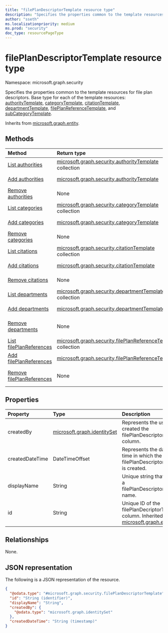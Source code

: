 ```yaml
---
title: "filePlanDescriptorTemplate resource type"
description: "Specifies the properties common to the template resources for file plan descriptors."
author: "sseth"
ms.localizationpriority: medium
ms.prod: "security"
doc_type: resourcePageType
---
```


# filePlanDescriptorTemplate resource type

Namespace: microsoft.graph.security

Specifies the properties common to the template resources for file plan descriptors. Base type for each of the template resources: [authorityTemplate](security-authoritytemplate.md), [categoryTemplate](security-categorytemplate.md), [citationTemplate](security-citationtemplate.md), [departmentTemplate](security-departmenttemplate.md), [filePlanReferenceTemplate](security-fileplanreferencetemplate.md), and [subCategoryTemplate](security-subcategorytemplate.md).

Inherits from [microsoft.graph.entity](../resources/entity.md).

## Methods
|Method|Return type|Description|
|:---|:---|:---|
|[List authorities](../api/security-labelsroot-list-authorities.md)|[microsoft.graph.security.authorityTemplate](../resources/security-authoritytemplate.md) collection|Get the authorityTemplate resources from the authorityTemplate navigation property.|
|[Add authorities](../api/security-labelsroot-post-authorities.md)|[microsoft.graph.security.authorityTemplate](../resources/security-authoritytemplate.md)|Add authorityTemplate by posting to the authorityTemplate collection.|
|[Remove authorities](../api/security-labelsroot-delete-authorities.md)|None|Remove a [microsoft.graph.security.authorityTemplate](../resources/security-authoritytemplate.md) object.|
|[List categories](../api/security-labelsroot-list-categories.md)|[microsoft.graph.security.categoryTemplate](../resources/security-categorytemplate.md) collection|Get the categoryTemplate resources from the categoryTemplate navigation property.|
|[Add categories](../api/security-labelsroot-post-categories.md)|[microsoft.graph.security.categoryTemplate](../resources/security-categorytemplate.md)|Add categoryTemplate by posting to the categoryTemplate collection.|
|[Remove categories](../api/security-labelsroot-delete-categories.md)|None|Remove a [microsoft.graph.security.categoryTemplate](../resources/security-categorytemplate.md) object.|
|[List citations](../api/security-labelsroot-list-citations.md)|[microsoft.graph.security.citationTemplate](../resources/security-citationtemplate.md) collection|Get the citationTemplate resources from the citationTemplate navigation property.|
|[Add citations](../api/security-labelsroot-post-citations.md)|[microsoft.graph.security.citationTemplate](../resources/security-citationtemplate.md)|Add citationTemplate by posting to the citationTemplate collection.|
|[Remove citations](../api/security-labelsroot-delete-citations.md)|None|Remove a [microsoft.graph.security.citationTemplate](../resources/security-citationtemplate.md) object.|
|[List departments](../api/security-labelsroot-list-departments.md)|[microsoft.graph.security.departmentTemplate](../resources/security-departmenttemplate.md) collection|Get the departmentTemplate resources from the departmentTemplate navigation property.|
|[Add departments](../api/security-labelsroot-post-departments.md)|[microsoft.graph.security.departmentTemplate](../resources/security-departmenttemplate.md)|Add departmentTemplate by posting to the departmentTemplate collection.|
|[Remove departments](../api/security-labelsroot-delete-departments.md)|None|Remove a [microsoft.graph.security.departmentTemplate](../resources/security-departmenttemplate.md) object.|
|[List filePlanReferences](../api/security-labelsroot-list-fileplanreferences.md)|[microsoft.graph.security.filePlanReferenceTemplate](../resources/security-fileplanreferencetemplate.md) collection|Get the filePlanReferenceTemplate resources from the filePlanReferenceTemplate navigation property.|
|[Add filePlanReferences](../api/security-labelsroot-post-fileplanreferences.md)|[microsoft.graph.security.filePlanReferenceTemplate](../resources/security-fileplanreferencetemplate.md)|Add filePlanReferenceTemplate by posting to the filePlanReferenceTemplate collection.|
|[Remove filePlanReferences](../api/security-labelsroot-delete-fileplanreferences.md)|None|Remove a [microsoft.graph.security.filePlanReferenceTemplate](../resources/security-fileplanreferencetemplate.md) object.|

## Properties
|Property|Type|Description|
|:---|:---|:---|
|createdBy|[microsoft.graph.identitySet](/graph/api/resources/identityset)|Represents the user who created the filePlanDescriptorTemplate column.|
|createdDateTime|DateTimeOffset|Represents the date and time in which the filePlanDescriptorTemplate is created.|
|displayName|String|Unique string that defines a filePlanDescriptorTemplate name.|
|id|String|Unique ID of the filePlanDecriptorTemplate column. Inherited from [microsoft.graph.entity](../resources/entity.md).|

## Relationships
None.

## JSON representation
The following is a JSON representation of the resource.
<!-- {
  "blockType": "resource",
  "keyProperty": "id",
  "@odata.type": "microsoft.graph.security.filePlanDescriptorTemplate",
  "baseType": "microsoft.graph.entity",
  "openType": false
}
-->
``` json
{
  "@odata.type": "#microsoft.graph.security.filePlanDescriptorTemplate",
  "id": "String (identifier)",
  "displayName": "String",
  "createdBy": {
    "@odata.type": "microsoft.graph.identitySet"
  },
  "createdDateTime": "String (timestamp)"
}
```


